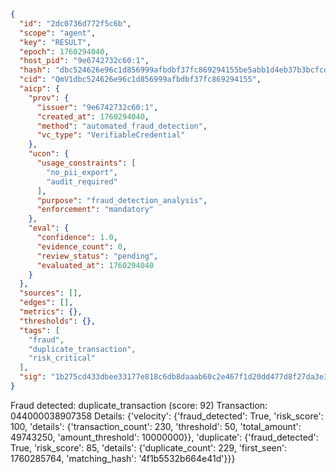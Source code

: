 ```json
{
  "id": "2dc0736d772f5c6b",
  "scope": "agent",
  "key": "RESULT",
  "epoch": 1760294040,
  "host_pid": "9e6742732c60:1",
  "hash": "dbc524626e96c1d856999afbdbf37fc869294155be5abb1d4eb37b3bcfcdd833",
  "cid": "QmV1dbc524626e96c1d856999afbdbf37fc869294155",
  "aicp": {
    "prov": {
      "issuer": "9e6742732c60:1",
      "created_at": 1760294040,
      "method": "automated_fraud_detection",
      "vc_type": "VerifiableCredential"
    },
    "ucon": {
      "usage_constraints": [
        "no_pii_export",
        "audit_required"
      ],
      "purpose": "fraud_detection_analysis",
      "enforcement": "mandatory"
    },
    "eval": {
      "confidence": 1.0,
      "evidence_count": 0,
      "review_status": "pending",
      "evaluated_at": 1760294040
    }
  },
  "sources": [],
  "edges": [],
  "metrics": {},
  "thresholds": {},
  "tags": [
    "fraud",
    "duplicate_transaction",
    "risk_critical"
  ],
  "sig": "1b275cd433dbee33177e818c6db8daaab60c2e467f1d20dd477d8f27da3e3e8a"
}
```

Fraud detected: duplicate_transaction (score: 92)
Transaction: 044000038907358
Details: {'velocity': {'fraud_detected': True, 'risk_score': 100, 'details': {'transaction_count': 230, 'threshold': 50, 'total_amount': 49743250, 'amount_threshold': 10000000}}, 'duplicate': {'fraud_detected': True, 'risk_score': 85, 'details': {'duplicate_count': 229, 'first_seen': 1760285764, 'matching_hash': '4f1b5532b664e41d'}}}